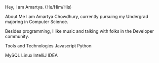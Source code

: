 Hey, I am Amartya. (He/Him/His) 
   

About Me
I am Amartya Chowdhury, currently pursuing my Undergrad majoring in Computer Science.

Besides programming, I like music and talking with folks in the Developer community.

Tools and Technologies
Javascript Python

MySQL Linux IntelliJ IDEA
